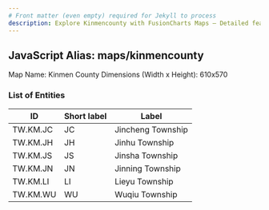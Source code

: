 ```yaml
---
# Front matter (even empty) required for Jekyll to process
description: Explore Kinmencounty with FusionCharts Maps – Detailed features for seamless integration. Try now & enhance your data visualization today! 
---
```


## JavaScript Alias: maps/kinmencounty

Map Name: Kinmen County
Dimensions (Width x Height): 610x570

### List of Entities

ID | Short label | Label
---|---|---|
TW.KM.JC|JC|Jincheng Township
TW.KM.JH|JH|Jinhu Township
TW.KM.JS|JS|Jinsha Township
TW.KM.JN|JN|Jinning Township
TW.KM.LI|LI|Lieyu Township
TW.KM.WU|WU|Wuqiu Township